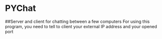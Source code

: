 # PYChat
##Server and client for chatting between a few computers
For using this program, you need to tell to client your external IP address and your opened port
